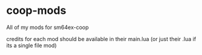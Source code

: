# coop-mods
 All of my mods for sm64ex-coop

 credits for each mod should be available in their main.lua (or just their .lua if its a single file mod)
